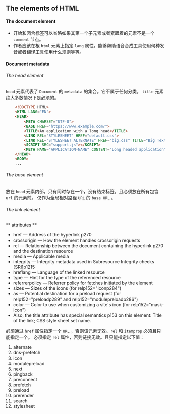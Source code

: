 ## The elements of HTML

#### The document element
* 开始和闭合标签可以省略如果其第一个子元素或者紧跟着的元素不是一个 `comment` 节点。
* 作者应该在根 `html` 元素上指定 `lang` 属性。能够帮助语音合成工具使用何种发音或者翻译工具使用什么规则等等。


#### Document metadata

###### The head element
`head` 元素代表了 `Document` 的 `metadata` 的集合。它不属于任何分类。
`title` 元素绝大多数情况下是必须的。
```html
    <!DOCTYPE HTML>
    <HTML LANG="EN">
    <HEAD>
        <META CHARSET="UTF-8">
        <BASE HREF="https://www.example.com/">
        <TITLE>An application with a long head</TITLE>
        <LINK REL="STYLESHEET" HREF="default.css">
        <LINK REL="STYLESHEET ALTERNATE" HREF="big.css" TITLE="Big Text">
        <SCRIPT SRC="support.js"></SCRIPT>
        <META NAME="APPLICATION-NAME" CONTENT="Long headed application">
    </HEAD>
    <BODY>
    ...
```
###### The base element
放在 `head` 元素内部，只有同时存在一个，没有结束标签。且必须放在所有包含 `url` 的元素前。
仅作为全局相对路径 `URL` 的 `base URL` 。

###### The link element
** attributes **
* href — Address of the hyperlink p270
* crossorigin — How the element handles crossorigin requests
* rel — Relationship between the document containing the hyperlink p270 and the destination resource
* media — Applicable media
* integrity — Integrity metadata used in Subresource Integrity checks [SRI]p1215
* hreflang — Language of the linked resource
* type — Hint for the type of the referenced resource
* referrerpolicy — Referrer policy for fetches initiated by the element
* sizes — Sizes of the icons (for relp152="iconp284")
* as — Potential destination for a preload request (for relp152="preloadp289" and relp152="modulepreloadp286")
* color — Color to use when customizing a site's icon (for relp152="mask-icon")
* Also, the title attribute has special semantics p153 on this element: Title of the link; CSS style sheet set name.

必须通过 `href` 属性指定一个 `URL` ，否则该元素无效。`rel` 和 `itemprop` 必须且只能指定一个。
必须指定 `rel` 属性，否则链接无效。且只能指定以下值：
1. alternate
2. dns-prefetch
3. icon
4. modulepreload
5. next
6. pingback
7. preconnect
8. prefetch
9. preload
10. prerender
11. search
12. stylesheet

